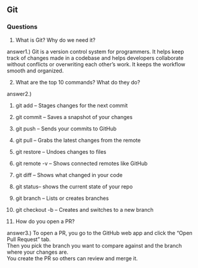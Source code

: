 ## Git

### Questions

1. What is Git? Why do we need it?

answer1.)
Git is a version control system for programmers.
It helps keep track of changes made in a codebase and helps developers collaborate without conflicts or overwriting each other’s work.
It keeps the workflow smooth and organized.

2. What are the top 10 commands? What do they do?

answer2.)
1. git add – Stages changes for the next commit  
2. git commit – Saves a snapshot of your changes  
3. git push – Sends your commits to GitHub  
4. git pull – Grabs the latest changes from the remote  
5. git restore – Undoes changes to files  
6. git remote -v – Shows connected remotes like GitHub  
7. git diff – Shows what changed in your code  
8. git status– shows the current state of your repo
9. git branch – Lists or creates branches  
10. git checkout -b – Creates and switches to a new branch

3. How do you open a PR?

answer3.)
To open a PR, you go to the GitHub web app and click the “Open Pull Request” tab.  
Then you pick the branch you want to compare against and the branch where your changes are.  
You create the PR so others can review and merge it.
